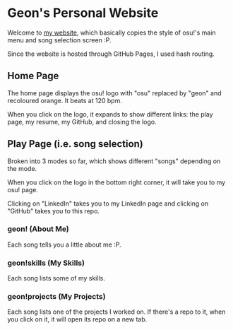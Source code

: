 # Geon's Personal Website

Welcome to [my website](https://geon-youn.github.io/), which basically copies the style of osu!'s main menu and song selection screen :P.

Since the website is hosted through GitHub Pages, I used hash routing.

## Home Page

The home page displays the osu! logo with "osu" replaced by "geon" and recoloured orange. It beats at 120 bpm.

When you click on the logo, it expands to show different links: the play page, my resume, my GitHub, and closing the logo.

## Play Page (i.e. song selection)

Broken into 3 modes so far, which shows different "songs" depending on the mode.

When you click on the logo in the bottom right corner, it will take you to my osu! page.

Clicking on "LinkedIn" takes you to my LinkedIn page and clicking on "GitHub" takes you to this repo.

### geon! (About Me)

Each song tells you a little about me :P.

### geon!skills (My Skills)

Each song lists some of my skills.

### geon!projects (My Projects)

Each song lists one of the projects I worked on. If there's a repo to it, when you click on it, it will open its repo on a new tab.
